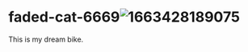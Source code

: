 # faded-cat-6669![1663428189075](https://user-images.githubusercontent.com/107553043/203575367-84f68b0b-e194-4ce8-9b84-fb693f411539.jpg)
This is my dream bike.
